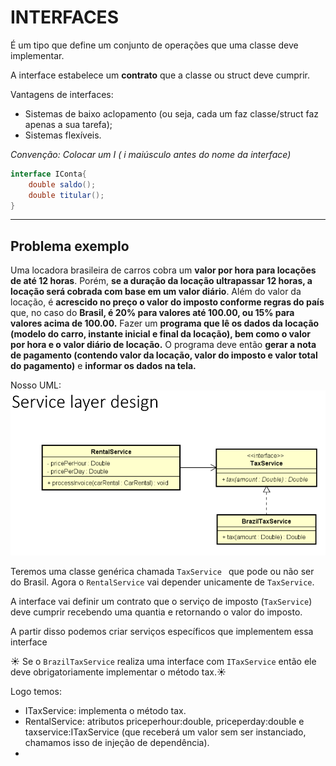 ﻿# INTERFACES

É um tipo que define um conjunto de operações que uma classe deve implementar.

A interface estabelece um **contrato** que a classe ou struct deve cumprir.

Vantagens de interfaces:
- Sistemas de baixo aclopamento (ou seja, cada um faz classe/struct faz apenas a sua tarefa);
- Sistemas flexíveis.

_Convenção: Colocar um I ( i maiúsculo antes do nome da interface)_


~~~cs
interface IConta{
	double saldo();
	double titular();
}
~~~

---

## Problema exemplo

Uma locadora brasileira de carros cobra um **valor por hora para 
locações de até 12 horas**. Porém, **se a duração da locação 
ultrapassar 12 horas, a locação será cobrada com base em um valor 
diário**. Além do valor da locação, é **acrescido no preço o valor do
imposto conforme regras do país** que, no caso do **Brasil, é 20% 
para valores até 100.00, ou 15% para valores acima de 100.00.** Fazer um 
**programa que lê os dados da locação (modelo do carro, instante inicial
e final da locação), bem como o valor por hora e o valor diário de locação.**
O programa deve então **gerar a nota de pagamento (contendo valor da locação,
valor do imposto e valor total do pagamento)** e **informar os dados na tela.**


Nosso UML:
![problema exemplo](problema.png)

Teremos uma classe genérica chamada `TaxService `
que pode ou não ser do Brasil. Agora o `RentalService`
vai depender unicamente de `TaxService`.

A interface vai definir um contrato que o serviço de imposto (`TaxService`) deve cumprir recebendo uma quantia e retornando o valor do imposto.


A partir disso podemos criar serviços específicos que implementem essa interface

☀️ Se o `BrazilTaxService` realiza uma interface com `ITaxService` então ele deve obrigatoriamente implementar o método tax.☀️

Logo temos:

- ITaxService: implementa o método tax.
- RentalService: atributos priceperhour:double, priceperday:double e taxservice:ITaxService (que receberá um valor sem ser instanciado, chamamos isso de injeção de dependência).
-